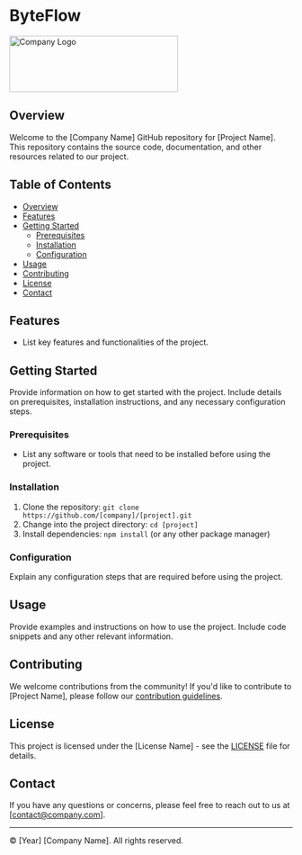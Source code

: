 # ByteFlow 
<img src="https://i.ibb.co/DtCjJmN/b.png" alt="Company Logo" width="300" height="100" />


## Overview

Welcome to the [Company Name] GitHub repository for [Project Name]. This repository contains the source code, documentation, and other resources related to our project.

## Table of Contents

- [Overview](#overview)
- [Features](#features)
- [Getting Started](#getting-started)
  - [Prerequisites](#prerequisites)
  - [Installation](#installation)
  - [Configuration](#configuration)
- [Usage](#usage)
- [Contributing](#contributing)
- [License](#license)
- [Contact](#contact)

## Features

- List key features and functionalities of the project.

## Getting Started

Provide information on how to get started with the project. Include details on prerequisites, installation instructions, and any necessary configuration steps.

### Prerequisites

- List any software or tools that need to be installed before using the project.

### Installation

1. Clone the repository: `git clone https://github.com/[company]/[project].git`
2. Change into the project directory: `cd [project]`
3. Install dependencies: `npm install` (or any other package manager)

### Configuration

Explain any configuration steps that are required before using the project.

## Usage

Provide examples and instructions on how to use the project. Include code snippets and any other relevant information.

## Contributing

We welcome contributions from the community! If you'd like to contribute to [Project Name], please follow our [contribution guidelines](CONTRIBUTING.md).

## License

This project is licensed under the [License Name] - see the [LICENSE](LICENSE) file for details.

## Contact

If you have any questions or concerns, please feel free to reach out to us at [contact@company.com].

---

© [Year] [Company Name]. All rights reserved.
